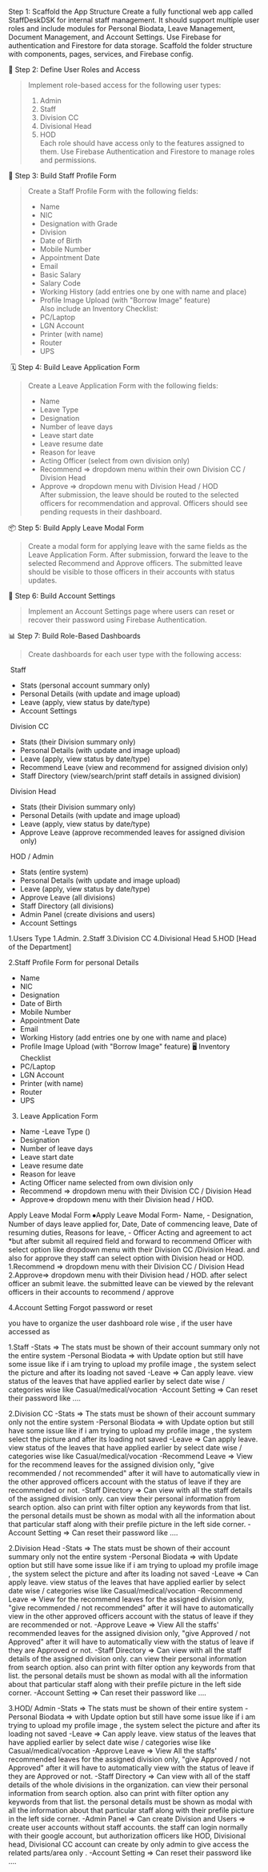 Step 1: Scaffold the App Structure
Create a fully functional web app called StaffDeskDSK for internal staff management. It should support multiple user roles and include modules for Personal Biodata, Leave Management, Document Management, and Account Settings. Use Firebase for authentication and Firestore for data storage. Scaffold the folder structure with components, pages, services, and Firebase config.

👥 Step 2: Define User Roles and Access

> Implement role-based access for the following user types:
> 1. Admin  
> 2. Staff  
> 3. Division CC  
> 4. Divisional Head  
> 5. HOD  
> Each role should have access only to the features assigned to them. Use Firebase Authentication and Firestore to manage roles and permissions.


🧾 Step 3: Build Staff Profile Form

> Create a Staff Profile Form with the following fields:
> - Name  
> - NIC  
> - Designation  with Grade
> - Division
> - Date of Birth  
> - Mobile Number  
> - Appointment Date  
> - Email  
> - Basic Salary  
> - Salary Code
> - Working History (add entries one by one with name and place)  
> - Profile Image Upload (with "Borrow Image" feature)  
> Also include an Inventory Checklist:
> - PC/Laptop  
> - LGN Account  
> - Printer (with name)  
> - Router  
> - UPS  

 🗓️ Step 4: Build Leave Application Form

> Create a Leave Application Form with the following fields:
> - Name  
> - Leave Type  
> - Designation  
> - Number of leave days  
> - Leave start date  
> - Leave resume date  
> - Reason for leave  
> - Acting Officer (select from own division only)  
> - Recommend => dropdown menu within their own Division CC / Division Head  
> - Approve => dropdown menu with Division Head / HOD  
> After submission, the leave should be routed to the selected officers for recommendation and approval. Officers should see pending requests in their dashboard.

📦 Step 5: Build Apply Leave Modal Form

> Create a modal form for applying leave with the same fields as the Leave Application Form. After submission, forward the leave to the selected Recommend and Approve officers. The submitted leave should be visible to those officers in their accounts with status updates.

🔐 Step 6: Build Account Settings

> Implement an Account Settings page where users can reset or recover their password using Firebase Authentication.

📊 Step 7: Build Role-Based Dashboards

> Create dashboards for each user type with the following access:

 Staff
- Stats (personal account summary only)
- Personal Details (with update and image upload)
- Leave (apply, view status by date/type)
- Account Settings

 Division CC
- Stats (their Division summary only)
- Personal Details (with update and image upload)
- Leave (apply, view status by date/type)
- Recommend Leave (view and recommend for assigned division only)
- Staff Directory (view/search/print staff details in assigned division)

 Division Head
- Stats (their Division summary only)
- Personal Details (with update and image upload)
- Leave (apply, view status by date/type)
- Approve Leave (approve recommended leaves for assigned division only)

 HOD / Admin
- Stats (entire system)
- Personal Details (with update and image upload)
- Leave (apply, view status by date/type)
- Approve Leave (all divisions)
- Staff Directory (all divisions)
- Admin Panel (create divisions and users)
- Account Settings

1.Users Type
1.Admin.
2.Staff
3.Division CC
4.Divisional Head
5.HOD [Head of the Department]

2.Staff Profile Form for personal Details
- Name
- NIC
- Designation
- Date of Birth
- Mobile Number
- Appointment Date
- Email
- Working History (add entries one by one with name and place)
- Profile Image Upload (with "Borrow Image" feature)
🖥️ Inventory Checklist
- PC/Laptop
- LGN Account
- Printer (with name)
- Router
- UPS

3. Leave Application Form
- Name
-Leave Type ()
- Designation
- Number of leave days
- Leave start date
- Leave resume date
- Reason for leave
- Acting Officer name selected from own division only
- Recommend => dropdown menu with their Division CC / Division Head
- Approve=> dropdown menu with their Division head / HOD.

Apply Leave Modal Form
⦁Apply Leave Modal Form-  Name, - Designation, Number of days leave applied for, Date, Date of commencing leave, Date of resuming duties, Reasons for leave, - Officer Acting and agreement to act
*but after submit all required field and forward to recommend Officer with select option like dropdown menu with their Division CC /Division Head. and also for approve they staff can select option with Division head or HOD.
1.Recommend => dropdown menu with their Division CC / Division Head
2.Approve=> dropdown menu with their Division head / HOD.
after select officer an submit leave. the submitted leave can be viewed by the relevant officers in their accounts to recommend / approve

4.Account Setting
Forgot password or reset

you have to organize the user dashboard role wise , if the user have accessed as

1.Staff
-Stats => The stats must be shown of their account summary only not the entire system
-Personal Biodata => with Update option but still have some issue like if i am trying to upload my profile image , the system select the picture and after its loading not saved
-Leave => Can apply leave. view status of the leaves that have applied earlier by select date wise / categories wise like Casual/medical/vocation
-Account Setting => Can reset their password  like ....


2.Division CC
-Stats => The stats must be shown of their account summary only not the entire system
-Personal Biodata => with Update option but still have some issue like if i am trying to upload my profile image , the system select the picture and after its loading not saved
-Leave => Can apply leave. view status of the leaves that have applied earlier by select date wise / categories wise like Casual/medical/vocation
-Recommend Leave => View for the recommend leaves for the assigned division only, "give recommended / not recommended" after it will have to automatically view in the other approved officers account with the status of leave if they are recommended or not.
-Staff Directory => Can view with all the staff details of the assigned division only. can view their personal information from search option. also can print with filter option any keywords from that list. the personal details must be shown as modal with all the information about that particular staff along with their prefile picture in the left side corner.
-Account Setting => Can reset their password  like ....


2.Division Head
-Stats => The stats must be shown of their account summary only not the entire system
-Personal Biodata => with Update option but still have some issue like if i am trying to upload my profile image , the system select the picture and after its loading not saved
-Leave => Can apply leave. view status of the leaves that have applied earlier by select date wise / categories wise like Casual/medical/vocation
-Recommend Leave => View for the recommend leaves for the assigned division only, "give recommended / not recommended" after it will have to automatically view in the other approved officers account with the status of leave if they are recommended or not.
-Approve Leave => View All the staffs' recommended leaves for the assigned division only, "give Approved / not Approved" after it will have to automatically view with the status of leave if they are Approved or not.
-Staff Directory => Can view with all the staff details of the assigned division only. can view their personal information from search option. also can print with filter option any keywords from that list. the personal details must be shown as modal with all the information about that particular staff along with their prefile picture in the left side corner.
-Account Setting => Can reset their password  like ....

3.HOD/ Admin
-Stats => The stats must be shown of their entire system
-Personal Biodata => with Update option but still have some issue like if i am trying to upload my profile image , the system select the picture and after its loading not saved
-Leave => Can apply leave. view status of the leaves that have applied earlier by select date wise / categories wise like Casual/medical/vocation
-Approve Leave => View All the staffs' recommended leaves for the assigned division only, "give Approved / not Approved" after it will have to automatically view with the status of leave if they are Approved or not.
-Staff Directory => Can view with all of the staff details of the whole divisions in the organization. can view their personal information from search option. also can print with filter option any keywords from that list. the personal details must be shown as modal with all the information about that particular staff along with their prefile picture in the left side corner.
-Admin Panel => Can create Division and Users
=> create user accounts without staff accounts. the staff can login normally with their google account, but authorization officers like HOD, Divisional head, Divisional CC account can create by only admin to give access the related parts/area only .
-Account Setting => Can reset their password  like ....